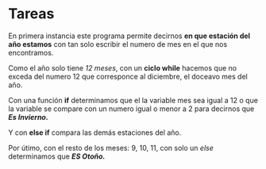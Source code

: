 
# Tareas

En primera instancia este programa permite decirnos **en que estación del año estamos** con tan solo escribir el numero de mes en el que nos encontramos.

Como el año solo tiene *12 meses*, con un **ciclo while** hacemos que no exceda del numero 12 que corresponce al diciembre, el doceavo mes del año.

Con una función **if** determinamos que el la variable mes sea igual a 12 o que la variable se compare con un numero igual o menor a 2 para decirnos que ***Es Invierno.***

Y con **else if** compara las demás estaciones del año.

Por útimo, con el resto de los meses: 9, 10, 11, con solo un *else* determinamos que ***ES Otoño.***

